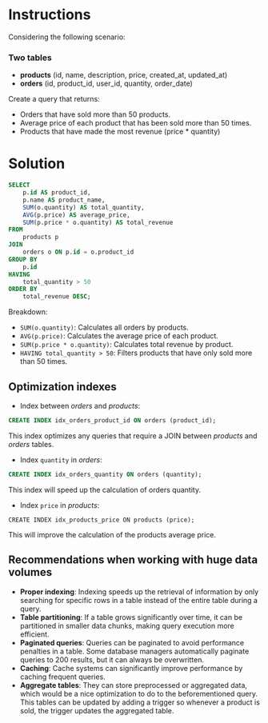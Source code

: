 # Instructions
Considering the following scenario:
### Two tables
- **products** (id, name, description, price, created_at, updated_at)
- **orders** (id, product_id, user_id, quantity, order_date)

Create a query that returns:
* Orders that have sold more than 50 products.
* Average price of each product that has been sold more than 50 times.
* Products that have made the most revenue (price * quantity)

# Solution
```sql
SELECT 
    p.id AS product_id,
    p.name AS product_name,
    SUM(o.quantity) AS total_quantity,
    AVG(p.price) AS average_price,
    SUM(p.price * o.quantity) AS total_revenue
FROM 
    products p
JOIN 
    orders o ON p.id = o.product_id
GROUP BY 
    p.id
HAVING 
    total_quantity > 50
ORDER BY 
    total_revenue DESC;
```

Breakdown:
* `SUM(o.quantity)`: Calculates all orders by products.
* `AVG(p.price)`: Calculates the average price of each product.
* `SUM(p.price * o.quantity)`: Calculates total revenue by product.
* `HAVING total_quantity > 50`: Filters products that have only sold more than 50 times.

## Optimization indexes

* Index between _orders_ and _products_:

```sql
CREATE INDEX idx_orders_product_id ON orders (product_id);
```
This index optimizes any queries that require a JOIN between _products_ and _orders_ tables.


* Index `quantity` in _orders_:

```sql
CREATE INDEX idx_orders_quantity ON orders (quantity);
```
This index will speed up the calculation of orders quantity.

* Index `price` in _products_:

```slq
CREATE INDEX idx_products_price ON products (price);
```
This will improve the calculation of the products average price.

## Recommendations when working with huge data volumes
* **Proper indexing**: Indexing speeds up the retrieval of information by only searching for specific rows in a table instead of the entire table during a query.
* **Table partitioning**: If a table grows significantly over time, it can be partitioned in smaller data chunks, making query execution more efficient.
* **Paginated queries**: Queries can be paginated to avoid performance penalties in a table. Some database managers automatically paginate queries to 200 results, but it can always be overwritten.
* **Caching**: Cache systems can significantly improve performance by caching frequent queries.
* **Aggregate tables**: They can store preprocessed or aggregated data, which would be a nice optimization to do to the beforementioned query. This tables can be updated by adding a trigger so whenever a product is sold, the trigger updates the aggregated table.
